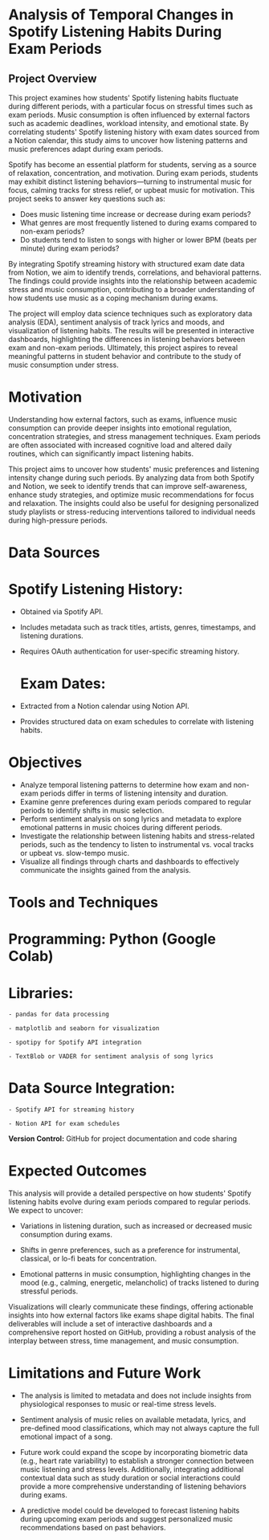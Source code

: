# Analysis of Temporal Changes in Spotify Listening Habits During Exam Periods

## Project Overview

This project examines how students' Spotify listening habits fluctuate during different periods, with a particular focus on stressful times such as exam periods. Music consumption is often influenced by external factors such as academic deadlines, workload intensity, and emotional state. By correlating students' Spotify listening history with exam dates sourced from a Notion calendar, this study aims to uncover how listening patterns and music preferences adapt during exam periods.

Spotify has become an essential platform for students, serving as a source of relaxation, concentration, and motivation. During exam periods, students may exhibit distinct listening behaviors—turning to instrumental music for focus, calming tracks for stress relief, or upbeat music for motivation. This project seeks to answer key questions such as:

- Does music listening time increase or decrease during exam periods?
- What genres are most frequently listened to during exams compared to non-exam periods?
- Do students tend to listen to songs with higher or lower BPM (beats per minute) during exam periods?

By integrating Spotify streaming history with structured exam date data from Notion, we aim to identify trends, correlations, and behavioral patterns. The findings could provide insights into the relationship between academic stress and music consumption, contributing to a broader understanding of how students use music as a coping mechanism during exams.

The project will employ data science techniques such as exploratory data analysis (EDA), sentiment analysis of track lyrics and moods, and visualization of listening habits. The results will be presented in interactive dashboards, highlighting the differences in listening behaviors between exam and non-exam periods. Ultimately, this project aspires to reveal meaningful patterns in student behavior and contribute to the study of music consumption under stress.

# Motivation

Understanding how external factors, such as exams, influence music consumption can provide deeper insights into emotional regulation, concentration strategies, and stress management techniques. Exam periods are often associated with increased cognitive load and altered daily routines, which can significantly impact listening habits.

This project aims to uncover how students' music preferences and listening intensity change during such periods. By analyzing data from both Spotify and Notion, we seek to identify trends that can improve self-awareness, enhance study strategies, and optimize music recommendations for focus and relaxation. The insights could also be useful for designing personalized study playlists or stress-reducing interventions tailored to individual needs during high-pressure periods.

# Data Sources

  # Spotify Listening History:

- Obtained via Spotify API.

- Includes metadata such as track titles, artists, genres, timestamps, and listening durations.

- Requires OAuth authentication for user-specific streaming history.

  # Exam Dates:

- Extracted from a Notion calendar using Notion API.

- Provides structured data on exam schedules to correlate with listening habits.

# Objectives

- Analyze temporal listening patterns to determine how exam and non-exam periods differ in terms of listening intensity and duration.
- Examine genre preferences during exam periods compared to regular periods to identify shifts in music selection.
- Perform sentiment analysis on song lyrics and metadata to explore emotional patterns in music choices during different periods.
- Investigate the relationship between listening habits and stress-related periods, such as the tendency to listen to instrumental vs. vocal tracks or upbeat vs. slow-tempo music.
- Visualize all findings through charts and dashboards to effectively communicate the insights gained from the analysis.

# Tools and Techniques

  # Programming: Python (Google Colab)

  # Libraries:

    - pandas for data processing

    - matplotlib and seaborn for visualization

    - spotipy for Spotify API integration

    - TextBlob or VADER for sentiment analysis of song lyrics

  # Data Source Integration:

    - Spotify API for streaming history

    - Notion API for exam schedules

  **Version Control:**  GitHub for project documentation and code sharing

# Expected Outcomes

This analysis will provide a detailed perspective on how students' Spotify listening habits evolve during exam periods compared to regular periods. 
We expect to uncover:

- Variations in listening duration, such as increased or decreased music consumption during exams.

- Shifts in genre preferences, such as a preference for instrumental, classical, or lo-fi beats for concentration.

- Emotional patterns in music consumption, highlighting changes in the mood (e.g., calming, energetic, melancholic) of tracks listened to during stressful periods.

Visualizations will clearly communicate these findings, offering actionable insights into how external factors like exams shape digital habits. The final deliverables will include a set of interactive dashboards and a comprehensive report hosted on GitHub, providing a robust analysis of the interplay between stress, time management, and music consumption.

# Limitations and Future Work

- The analysis is limited to metadata and does not include insights from physiological responses to music or real-time stress levels.

- Sentiment analysis of music relies on available metadata, lyrics, and pre-defined mood classifications, which may not always capture the full emotional impact of a song.

- Future work could expand the scope by incorporating biometric data (e.g., heart rate variability) to establish a stronger connection between music listening and stress levels. Additionally, integrating additional contextual data such as study duration or social interactions could provide a more comprehensive understanding of listening behaviors during exams.

- A predictive model could be developed to forecast listening habits during upcoming exam periods and suggest personalized music recommendations based on past behaviors.

